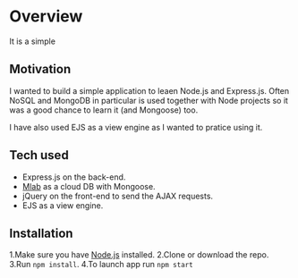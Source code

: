 # Overview

It is a simple

## Motivation

I wanted to build a simple application to leaen Node.js and Express.js. Often NoSQL and MongoDB in particular is used together with Node projects so it was a good chance to learn it (and Mongoose) too.

I have also used EJS as a view engine as I wanted to pratice using it.

## Tech used

* Express.js on the back-end.
* [Mlab](https://mlab.com/) as a cloud DB with Mongoose.
* jQuery on the front-end to send the AJAX requests.
* EJS as a view engine.

## Installation

1.Make sure you have [Node.js](https://nodejs.org) installed.
2.Clone or download the repo.
3.Run `npm install`.
4.To launch app run `npm start`
